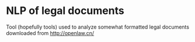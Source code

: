# NLP of legal documents
Tool (hopefully tools) used to analyze somewhat formatted legal documents downloaded from http://openlaw.cn/

